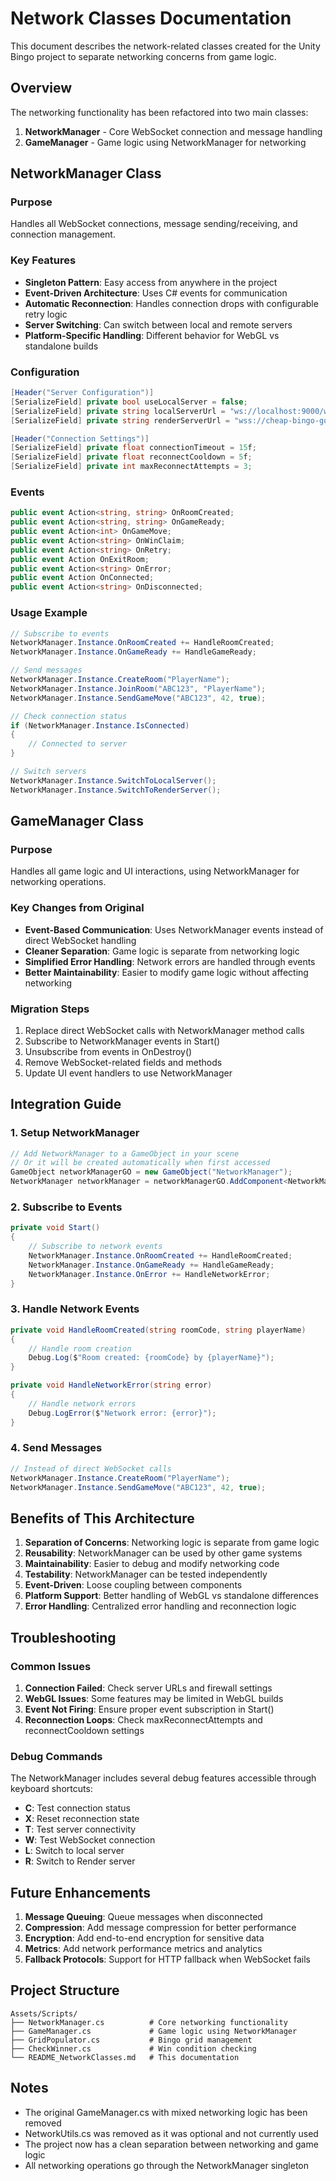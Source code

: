 # Network Classes Documentation

This document describes the network-related classes created for the Unity Bingo project to separate networking concerns from game logic.

## Overview

The networking functionality has been refactored into two main classes:

1. **NetworkManager** - Core WebSocket connection and message handling
2. **GameManager** - Game logic using NetworkManager for networking

## NetworkManager Class

### Purpose
Handles all WebSocket connections, message sending/receiving, and connection management.

### Key Features
- **Singleton Pattern**: Easy access from anywhere in the project
- **Event-Driven Architecture**: Uses C# events for communication
- **Automatic Reconnection**: Handles connection drops with configurable retry logic
- **Server Switching**: Can switch between local and remote servers
- **Platform-Specific Handling**: Different behavior for WebGL vs standalone builds

### Configuration
```csharp
[Header("Server Configuration")]
[SerializeField] private bool useLocalServer = false;
[SerializeField] private string localServerUrl = "ws://localhost:9000/ws";
[SerializeField] private string renderServerUrl = "wss://cheap-bingo-go-server.onrender.com/ws";

[Header("Connection Settings")]
[SerializeField] private float connectionTimeout = 15f;
[SerializeField] private float reconnectCooldown = 5f;
[SerializeField] private int maxReconnectAttempts = 3;
```

### Events
```csharp
public event Action<string, string> OnRoomCreated;
public event Action<string, string> OnGameReady;
public event Action<int> OnGameMove;
public event Action<string> OnWinClaim;
public event Action<string> OnRetry;
public event Action OnExitRoom;
public event Action<string> OnError;
public event Action OnConnected;
public event Action<string> OnDisconnected;
```

### Usage Example
```csharp
// Subscribe to events
NetworkManager.Instance.OnRoomCreated += HandleRoomCreated;
NetworkManager.Instance.OnGameReady += HandleGameReady;

// Send messages
NetworkManager.Instance.CreateRoom("PlayerName");
NetworkManager.Instance.JoinRoom("ABC123", "PlayerName");
NetworkManager.Instance.SendGameMove("ABC123", 42, true);

// Check connection status
if (NetworkManager.Instance.IsConnected)
{
    // Connected to server
}

// Switch servers
NetworkManager.Instance.SwitchToLocalServer();
NetworkManager.Instance.SwitchToRenderServer();
```

## GameManager Class

### Purpose
Handles all game logic and UI interactions, using NetworkManager for networking operations.

### Key Changes from Original
- **Event-Based Communication**: Uses NetworkManager events instead of direct WebSocket handling
- **Cleaner Separation**: Game logic is separate from networking logic
- **Simplified Error Handling**: Network errors are handled through events
- **Better Maintainability**: Easier to modify game logic without affecting networking

### Migration Steps
1. Replace direct WebSocket calls with NetworkManager method calls
2. Subscribe to NetworkManager events in Start()
3. Unsubscribe from events in OnDestroy()
4. Remove WebSocket-related fields and methods
5. Update UI event handlers to use NetworkManager

## Integration Guide

### 1. Setup NetworkManager
```csharp
// Add NetworkManager to a GameObject in your scene
// Or it will be created automatically when first accessed
GameObject networkManagerGO = new GameObject("NetworkManager");
NetworkManager networkManager = networkManagerGO.AddComponent<NetworkManager>();
```

### 2. Subscribe to Events
```csharp
private void Start()
{
    // Subscribe to network events
    NetworkManager.Instance.OnRoomCreated += HandleRoomCreated;
    NetworkManager.Instance.OnGameReady += HandleGameReady;
    NetworkManager.Instance.OnError += HandleNetworkError;
}
```

### 3. Handle Network Events
```csharp
private void HandleRoomCreated(string roomCode, string playerName)
{
    // Handle room creation
    Debug.Log($"Room created: {roomCode} by {playerName}");
}

private void HandleNetworkError(string error)
{
    // Handle network errors
    Debug.LogError($"Network error: {error}");
}
```

### 4. Send Messages
```csharp
// Instead of direct WebSocket calls
NetworkManager.Instance.CreateRoom("PlayerName");
NetworkManager.Instance.SendGameMove("ABC123", 42, true);
```

## Benefits of This Architecture

1. **Separation of Concerns**: Networking logic is separate from game logic
2. **Reusability**: NetworkManager can be used by other game systems
3. **Maintainability**: Easier to debug and modify networking code
4. **Testability**: NetworkManager can be tested independently
5. **Event-Driven**: Loose coupling between components
6. **Platform Support**: Better handling of WebGL vs standalone differences
7. **Error Handling**: Centralized error handling and reconnection logic

## Troubleshooting

### Common Issues

1. **Connection Failed**: Check server URLs and firewall settings
2. **WebGL Issues**: Some features may be limited in WebGL builds
3. **Event Not Firing**: Ensure proper event subscription in Start()
4. **Reconnection Loops**: Check maxReconnectAttempts and reconnectCooldown settings

### Debug Commands

The NetworkManager includes several debug features accessible through keyboard shortcuts:
- **C**: Test connection status
- **X**: Reset reconnection state
- **T**: Test server connectivity
- **W**: Test WebSocket connection
- **L**: Switch to local server
- **R**: Switch to Render server

## Future Enhancements

1. **Message Queuing**: Queue messages when disconnected
2. **Compression**: Add message compression for better performance
3. **Encryption**: Add end-to-end encryption for sensitive data
4. **Metrics**: Add network performance metrics and analytics
5. **Fallback Protocols**: Support for HTTP fallback when WebSocket fails

## Project Structure

```
Assets/Scripts/
├── NetworkManager.cs          # Core networking functionality
├── GameManager.cs             # Game logic using NetworkManager
├── GridPopulator.cs           # Bingo grid management
├── CheckWinner.cs             # Win condition checking
└── README_NetworkClasses.md   # This documentation
```

## Notes

- The original GameManager.cs with mixed networking logic has been removed
- NetworkUtils.cs was removed as it was optional and not currently used
- The project now has a clean separation between networking and game logic
- All networking operations go through the NetworkManager singleton
